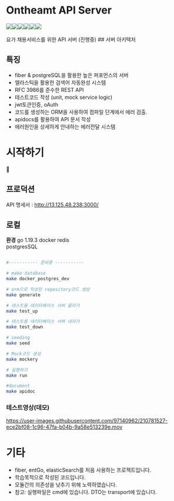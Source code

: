 # Ontheamt API Server

<div style="display:flex;">
   <img src="https://img.shields.io/badge/Go-gray?style=flat&logo=Go&logoColor=00ADD8"/>
	<img src="https://img.shields.io/badge/fiber-gray?style=flat"/>
	<img src="https://img.shields.io/badge/entGo-gray?style=flat"/>
  <img src="https://img.shields.io/badge/postgreSQL-gray?style=flat&logo=PostgreSQL&logoColor=4169E1"/>
  <img src="https://img.shields.io/badge/redis-gray?style=flat&logo=Redis&logoColor=DC382D"/>
    <img src="https://img.shields.io/badge/elastic-gray?style=flat&logo=ElasticSearch&logoColor=005571"/>
</div>
<br/>
요가 채용서비스를 위한 API 서버 (진행중)
## 서버 아키텍처

## 특징

-   fiber & postgreSQL을 활용한 높은 퍼포먼스의 서버
-   엘라스틱을 활용한 검색어 자동완성 시스템
-   RFC 3986를 준수한 REST API
-   테스트코드 작성 (unit, mock service logic)
-   jwt토큰인증, oAuth
-   코드를 생성하는 ORM을 사용하여 컴파일 단계에서 에러 검출.
-   apidocs를 활용하여 API 문서 작성
-   에러원인을 상세하게 안내하는 에러전달 시스템

# 시작하기

🙏

## 프로덕션

API 명세서 : http://13.125.48.238:3000/

## 로컬

**환경**
go 1.19.3
docker
redis  
postgresSQL

```bash

#----------- 준비중 -----------

# make database
make docker_postgres_dev

# orm으로 작성된 repository코드 생성
make generate

# 테스트용 데이터베이스 서버 올리기
make test_up

# 테스트용 데이터베이스 서버 내리기
make test_down

# seeding
make seed

# Mock코드 생성
make mockery

# 실행하기
make run

#document
make apidoc

```

### 테스트영상(데모)

https://user-images.githubusercontent.com/97140962/210781527-ece2bf08-1c96-47fa-b04b-9a58e513239e.mov

# 기타

-   fiber, entGo, elasticSearch를 처음 사용하는 프로젝트입니다.
-   학습목적으로 작성된 코드입니다.
-   모듈간의 의존성을 낮추기 위해 노력하였습니다.
-   참고: 실행파일은 cmd에 있습니다. DTO는 transport에 있습니다.
